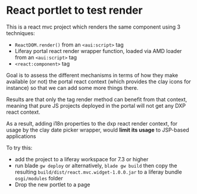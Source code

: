 # React portlet to test render

This is a react mvc project which renders the same component using 3 techniques:
* `ReactDOM.render()` from an `<aui:script>` tag
* Liferay portal react render wrapper function, loaded via AMD loader from an `<aui:script>` tag
* `<react:component>` tag

Goal is to assess the different mechanisms in terms of how they make available (or not) the portal react context (which provides the clay icons for instance) so that we can add some more things there.

Results are that only the tag render method can benefit from that context, meaning that pure JS projects deployed in the portal will not get any DXP react context.

As a result, adding i18n properties to the dxp react render context, for usage by the clay date picker wrapper, would **limit its usage** to JSP-based applications  

To try this:
* add the project to a liferay workspace for 7.3 or higher
* run blade `gw deploy` or alternatively, `blade gw build` then copy the resulting `build/dist/react.mvc.widget-1.0.0.jar` to a liferay bundle `osgi/modules` folder
* Drop the new portlet to a page 
